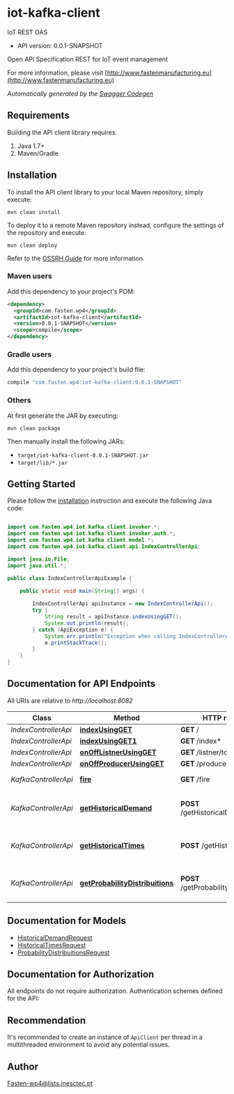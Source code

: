 # iot-kafka-client

IoT REST OAS
- API version: 0.0.1-SNAPSHOT

Open API Specification REST for IoT event management

  For more information, please visit [http://www.fastenmanufacturing.eu](http://www.fastenmanufacturing.eu)

*Automatically generated by the [Swagger Codegen](https://github.com/swagger-api/swagger-codegen)*


## Requirements

Building the API client library requires:
1. Java 1.7+
2. Maven/Gradle

## Installation

To install the API client library to your local Maven repository, simply execute:

```shell
mvn clean install
```

To deploy it to a remote Maven repository instead, configure the settings of the repository and execute:

```shell
mvn clean deploy
```

Refer to the [OSSRH Guide](http://central.sonatype.org/pages/ossrh-guide.html) for more information.

### Maven users

Add this dependency to your project's POM:

```xml
<dependency>
  <groupId>com.fasten.wp4</groupId>
  <artifactId>iot-kafka-client</artifactId>
  <version>0.0.1-SNAPSHOT</version>
  <scope>compile</scope>
</dependency>
```

### Gradle users

Add this dependency to your project's build file:

```groovy
compile "com.fasten.wp4:iot-kafka-client:0.0.1-SNAPSHOT"
```

### Others

At first generate the JAR by executing:

```shell
mvn clean package
```

Then manually install the following JARs:

* `target/iot-kafka-client-0.0.1-SNAPSHOT.jar`
* `target/lib/*.jar`

## Getting Started

Please follow the [installation](#installation) instruction and execute the following Java code:

```java

import com.fasten.wp4.iot.kafka.client.invoker.*;
import com.fasten.wp4.iot.kafka.client.invoker.auth.*;
import com.fasten.wp4.iot.kafka.client.model.*;
import com.fasten.wp4.iot.kafka.client.api.IndexControllerApi;

import java.io.File;
import java.util.*;

public class IndexControllerApiExample {

    public static void main(String[] args) {
        
        IndexControllerApi apiInstance = new IndexControllerApi();
        try {
            String result = apiInstance.indexUsingGET();
            System.out.println(result);
        } catch (ApiException e) {
            System.err.println("Exception when calling IndexControllerApi#indexUsingGET");
            e.printStackTrace();
        }
    }
}

```

## Documentation for API Endpoints

All URIs are relative to *http://localhost:8082*

Class | Method | HTTP request | Description
------------ | ------------- | ------------- | -------------
*IndexControllerApi* | [**indexUsingGET**](docs/IndexControllerApi.md#indexUsingGET) | **GET** / | index
*IndexControllerApi* | [**indexUsingGET1**](docs/IndexControllerApi.md#indexUsingGET1) | **GET** /index* | index
*IndexControllerApi* | [**onOffListnerUsingGET**](docs/IndexControllerApi.md#onOffListnerUsingGET) | **GET** /listner/toggle/{id} | onOffListner
*IndexControllerApi* | [**onOffProducerUsingGET**](docs/IndexControllerApi.md#onOffProducerUsingGET) | **GET** /producer/toggle/{id} | onOffProducer
*KafkaControllerApi* | [**fire**](docs/KafkaControllerApi.md#fire) | **GET** /fire | Fires a event on a Topic
*KafkaControllerApi* | [**getHistoricalDemand**](docs/KafkaControllerApi.md#getHistoricalDemand) | **POST** /getHistoricalDemand | Fires a Historical Demand Request
*KafkaControllerApi* | [**getHistoricalTimes**](docs/KafkaControllerApi.md#getHistoricalTimes) | **POST** /getHistoricalTimes | Fires a Historical Times Request
*KafkaControllerApi* | [**getProbabilityDistribuitions**](docs/KafkaControllerApi.md#getProbabilityDistribuitions) | **POST** /getProbabilityDistribuitions | Fires a Probability Distribuitions Request


## Documentation for Models

 - [HistoricalDemandRequest](docs/HistoricalDemandRequest.md)
 - [HistoricalTimesRequest](docs/HistoricalTimesRequest.md)
 - [ProbabilityDistribuitionsRequest](docs/ProbabilityDistribuitionsRequest.md)


## Documentation for Authorization

All endpoints do not require authorization.
Authentication schemes defined for the API:

## Recommendation

It's recommended to create an instance of `ApiClient` per thread in a multithreaded environment to avoid any potential issues.

## Author

Fasten-wp4@lists.inesctec.pt

